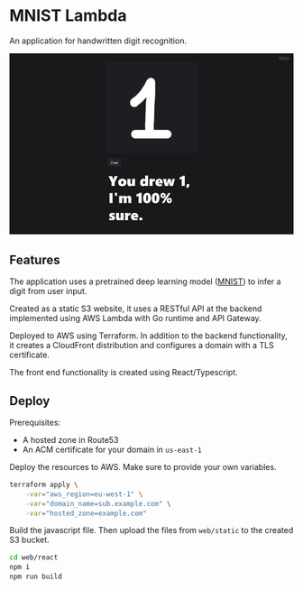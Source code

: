 # MNIST Lambda

An application for handwritten digit recognition.

![](demo.png)

## Features

The application uses a pretrained deep learning model ([MNIST](https://github.com/onnx/models/tree/master/vision/classification/mnist)) to infer a digit from user input.

Created as a static S3 website, it uses a RESTful API at the backend implemented using AWS Lambda with Go runtime and API Gateway.

Deployed to AWS using Terraform. In addition to the backend functionality, it creates a CloudFront distribution and configures a domain with a TLS certificate.

The front end functionality is created using React/Typescript.

## Deploy

Prerequisites:

* A hosted zone in Route53
* An ACM certificate for your domain in `us-east-1`

Deploy the resources to AWS. Make sure to provide your own variables.

```bash
terraform apply \
    -var="aws_region=eu-west-1" \
    -var="domain_name=sub.example.com" \
    -var="hosted_zone=example.com"
```

Build the javascript file. Then upload the files from `web/static` to the created S3 bucket.

```bash
cd web/react
npm i
npm run build
```
